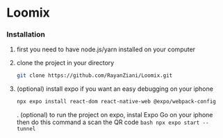 # Loomix

### Installation

1. first you need to have node.js/yarn installed on your computer

2. clone the project in your directory 
   ```bash
   git clone https://github.com/RayanZiani/Loomix.git
   ```

3. (optional) install expo if you want an easy debugging on your iphone
   ```bash
   npx expo install react-dom react-native-web @expo/webpack-config
   ```
    . (optional) to run the project on expo, instal Expo Go on your iphone then do this command a scan the QR code
        ```bash
        npx expo start --tunnel
        ```